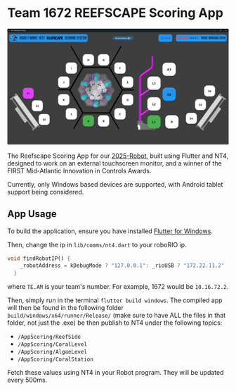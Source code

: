 # Team 1672 REEFSCAPE Scoring App

![Reefscape Scoring App Example](/img/project.png)

The Reefscape Scoring App for our [2025-Robot](https://github.com/FRCTeam1672/2025-Robot), built using Flutter and NT4, designed to work on an external touchscreen monitor, and a winner of the FIRST Mid-Atlantic Innovation in Controls Awards. 

Currently, only Windows based devices are supported, with Android tablet support being considered.
## App Usage

To build the application, ensure you have installed [Flutter for Windows](https://docs.flutter.dev/get-started/install/windows).

Then, change the ip in `lib/comms/nt4.dart` to your roboRIO ip.
```dart
void findRobotIP() {
    _robotAddress = kDebugMode ? "127.0.0.1": _rioUSB ? "172.22.11.2" : "10.TE.AM.2";
  }
```
where `TE.AM` is your team's number. For example, 1672 would be `10.16.72.2`.

Then, simply run in the terminal `flutter build windows`. The compiled app will then be found in the following folder `build/windows/x64/runner/Release/` (make sure to have ALL the files in that folder, not just the .exe) be then publish to NT4 under the following topics:
* `/AppScoring/ReefSide`
* `/AppScoring/CoralLevel`
* `/AppScoring/AlgaeLevel`
* `/AppScoring/CoralStation`

Fetch these values using NT4 in your Robot program. They will be updated every 500ms.
